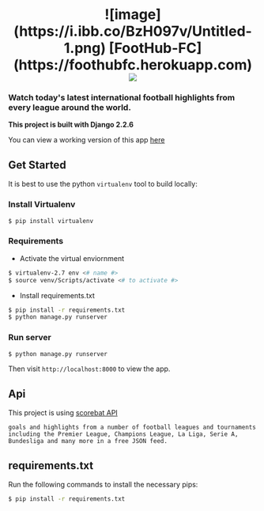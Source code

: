 
<h1 align="center">
  ![image](https://i.ibb.co/BzH097v/Untitled-1.png) [FootHub-FC](https://foothubfc.herokuapp.com)
  <img src="https://i.ibb.co/BzH097v/Untitled-1.png">
</h1>

### Watch today's latest international football highlights from every league around the world. 


**This project is built with Django 2.2.6**

You can view a working version of this app
[here](https://foothubfc.herokuapp.com/)



## Get Started

It is best to use the python `virtualenv` tool to build locally:

### Install Virtualenv

```sh
$ pip install virtualenv
```

### Requirements

- Activate the virtual enviornment

```sh
$ virtualenv-2.7 env <# name #>
$ source venv/Scripts/activate <# to activate #>
```

- Install requirements.txt

```sh
$ pip install -r requirements.txt
$ python manage.py runserver
```

### Run server

```sh
$ python manage.py runserver
```

Then visit `http://localhost:8000` to view the app. 


## Api

This project is using [scorebat API](https://www.scorebat.com/video-api/v1/)


``
goals and highlights from a number of football leagues and tournaments including the Premier League, Champions League, La Liga, Serie A, Bundesliga and many more in a free JSON feed.
``


## requirements.txt

Run the following
commands to install the necessary pips:

```sh
$ pip install -r requirements.txt
```







